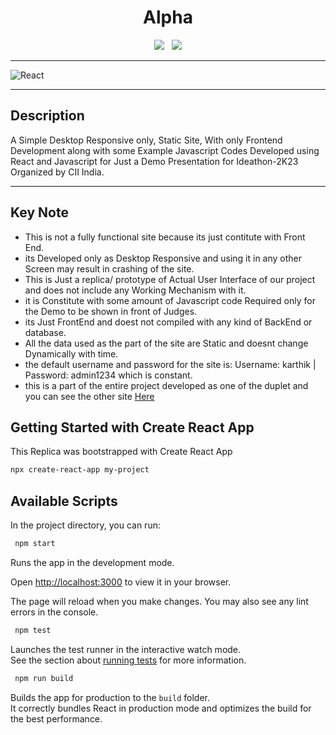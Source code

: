 <h1 align='center'>Alpha</h1>

<div align='center'>
  <a><img src="https://img.shields.io/badge/react-%2320232a.svg?style=for-the-badge&logo=react&logoColor=%2361DAFB"></a> &nbsp;
  <a><img src="https://img.shields.io/badge/javascript-%23323330.svg?style=for-the-badge&logo=javascript&logoColor=%23F7DF1E"></a>
</div>

------------------------

![React](https://github.com/k-arthik-r/Alpha/assets/111432615/df8c11d1-4a1c-488f-989a-09a476705b27)

---------------------------

## Description
A Simple Desktop Responsive only, Static Site, With only Frontend Development along with some Example Javascript Codes Developed using React and Javascript for Just a Demo Presentation for Ideathon-2K23 Organized by CII India.

-----------------------------
## Key Note
* This is not a fully functional site because its just contitute with Front End.
* its Developed only as Desktop Responsive and using it in any other Screen may result in crashing of the site.
* This is Just a replica/ prototype of Actual User Interface of our project and does not include any Working Mechanism with it.
* it is Constitute with some amount of Javascript code Required only for the Demo to be shown in front of Judges.
* its Just FrontEnd and doest not compiled with any kind of BackEnd or database.
* All the data used as the part of the site are Static and doesnt change Dynamically with time.
* the default username and password for the site is: Username: karthik | Password: admin1234 which is constant.
* this is a part of the entire project developed as one of the duplet and you can see the other site [Here](https://k-arthik-r.github.io/AlphaShop)
 
## Getting Started with Create React App

This Replica was bootstrapped with Create React App

```bash
npx create-react-app my-project
```

## Available Scripts

In the project directory, you can run:

```bash
 npm start
```

Runs the app in the development mode.

Open [http://localhost:3000](http://localhost:3000) to view it in your browser.

The page will reload when you make changes.
You may also see any lint errors in the console.

```bash
 npm test
```

Launches the test runner in the interactive watch mode.\
See the section about [running tests](https://facebook.github.io/create-react-app/docs/running-tests) for more information.

```bash
 npm run build
```

Builds the app for production to the `build` folder.\
It correctly bundles React in production mode and optimizes the build for the best performance.

